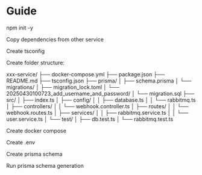 # Guide

npm init -y

Copy dependencies from other service

Create tsconfig

Create folder structure:

xxx-service/
    ├── docker-compose.yml
    ├── package.json
    ├── README.md
    ├── tsconfig.json
    ├── prisma/
    │   ├── schema.prisma
    │   └── migrations/
    │       ├── migration_lock.toml
    │       └── 20250430100723_add_username_and_password/
    │           └── migration.sql
    ├── src/
    │   ├── index.ts
    │   ├── config/
    │   │   ├── database.ts
    │   │   └── rabbitmq.ts
    │   ├── controllers/
    │   │   └── webhook.controller.ts
    │   ├── routes/
    │   │   └── webhook.routes.ts
    │   ├── services/
    │   │   ├── rabbitmq.service.ts
    │   │   └── user.service.ts
    │   └── test/
    │       ├── db.test.ts
    │       └── rabbitmq.test.ts


Create docker compose

Create .env

Create prisma schema

Run prisma schema generation

